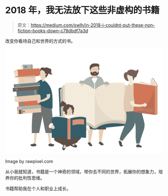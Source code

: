 # 2018 年，我无法放下这些非虚构的书籍

> 原文：<https://medium.com/swlh/in-2018-i-couldnt-put-these-non-fiction-books-down-c78dbdf7a3d>

改变你看待自己和世界的方式的书。

![](img/8fd89673cc84a382122c8494316b0e14.png)

Image by rawpixel.com

从小我就知道，书籍是一个神奇的领域，带你去不同的世界，拓展你的想象力，培养你的批判性思维。

书籍帮助我在个人和职业上成长。